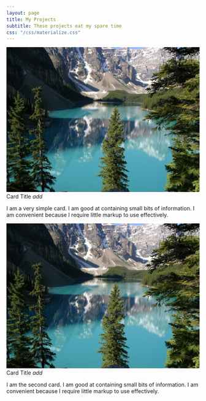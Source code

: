 ```yaml
---
layout: page
title: My Projects
subtitle: These projects eat my spare time
css: "/css/materialize.css"
---
```


<div class="row">
	<div class="col s12 m6">
	  <div class="card">
		<div class="card-image">
		  <img src="img/sample-1.jpg">
		  <span class="card-title">Card Title</span>
		  <a class="btn-floating halfway-fab waves-effect waves-light red"><i class="material-icons">add</i></a>
		</div>
		<div class="card-content">
		  <p>I am a very simple card. I am good at containing small bits of information. I am convenient because I require little markup to use effectively.</p>
		</div>
	  </div>
	</div>
</div>

<div class="row">
	<div class="col s12 m6">
	  <div class="card">
		<div class="card-image">
		  <img src="img/sample-1.jpg">
		  <span class="card-title">Card Title</span>
		  <a class="btn-floating halfway-fab waves-effect waves-light red"><i class="material-icons">add</i></a>
		</div>
		<div class="card-content">
		  <p>I am the second card. I am good at containing small bits of information. I am convenient because I require little markup to use effectively.</p>
		</div>
	  </div>
	</div>
</div>
</div>